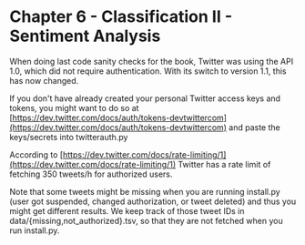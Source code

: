 Chapter 6 - Classification II - Sentiment Analysis
==================================================

When doing last code sanity checks for the book, Twitter
was using the API 1.0, which did not require authentication.
With its switch to version 1.1, this has now changed.

If you don't have already created your personal Twitter
access keys and tokens, you might want to do so at
[https://dev.twitter.com/docs/auth/tokens-devtwittercom](https://dev.twitter.com/docs/auth/tokens-devtwittercom) and paste the keys/secrets into twitterauth.py

According to [https://dev.twitter.com/docs/rate-limiting/1](https://dev.twitter.com/docs/rate-limiting/1) Twitter has a rate limit of fetching 350 tweets/h for authorized users.

Note that some tweets might be missing when you are running install.py (user got suspended, changed authorization, or tweet deleted) and thus you might get different results. We keep track of those tweet IDs in data/{missing,not_authorized}.tsv, so that they are not fetched when you run install.py.
